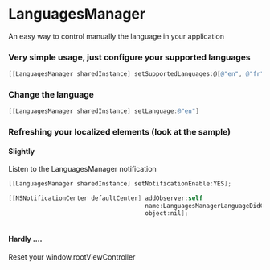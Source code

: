 LanguagesManager
================

An easy way to control manually the language in your application

### Very simple usage, just configure your supported languages
```objective-c
[[LanguagesManager sharedInstance] setSupportedLanguages:@[@"en", @"fr"]];
```

###  Change the language

```objective-c
[[LanguagesManager sharedInstance] setLanguage:@"en"]
```

###  Refreshing your localized elements (look at the sample) 

#### Slightly
Listen to the LanguagesManager notification
```objective-c
[[LanguagesManager sharedInstance] setNotificationEnable:YES];

[[NSNotificationCenter defaultCenter] addObserver:self                                                                                                          selector:@selector(reloadMyUI:)
                                      name:LanguagesManagerLanguageDidChangeNotification
                                      object:nil];
                                      

```

#### Hardly .... 
Reset your window.rootViewController 





